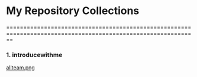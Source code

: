 # My Repository Collections
==============================================================================================================
### 1. introducewithme
[allteam.png](https://postimg.cc/HJcZKpPN)




